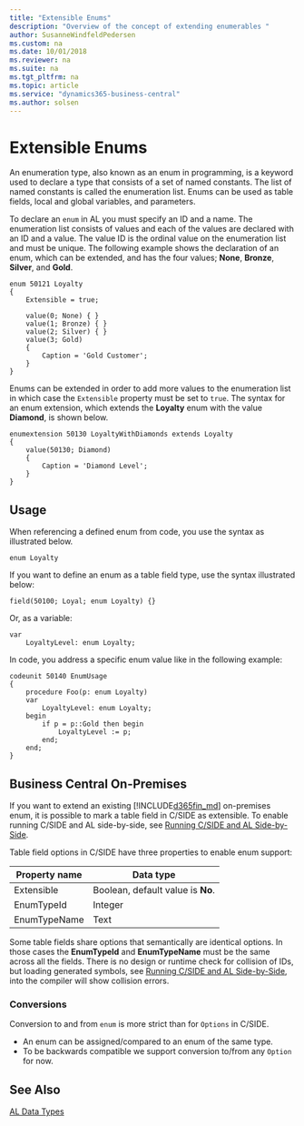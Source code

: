 ```yaml
---
title: "Extensible Enums"
description: "Overview of the concept of extending enumerables "
author: SusanneWindfeldPedersen
ms.custom: na
ms.date: 10/01/2018
ms.reviewer: na
ms.suite: na
ms.tgt_pltfrm: na
ms.topic: article
ms.service: "dynamics365-business-central"
ms.author: solsen
---
```


# Extensible Enums
An enumeration type, also known as an enum in programming, is a keyword used to declare a type that consists of a set of named constants. The list of named constants is called the enumeration list. Enums can be used as table fields, local and global variables, and parameters.

To declare an `enum` in AL you must specify an ID and a name. The enumeration list consists of values and each of the values are declared with an ID and a value. The value ID is the ordinal value on the enumeration list and must be unique. The following example shows the declaration of an enum, which can be extended, and has the four values; **None**, **Bronze**, **Silver**, and **Gold**. 

```
enum 50121 Loyalty
{
	Extensible = true;
	
	value(0; None) { }
	value(1; Bronze) { }
	value(2; Silver) { }
	value(3; Gold)
	{
		Caption = 'Gold Customer';
	}
}
```

Enums can be extended in order to add more values to the enumeration list in which case the `Extensible` property must be set to `true`. The syntax for an enum extension, which extends the **Loyalty** enum with the value **Diamond**, is shown below.

```
enumextension 50130 LoyaltyWithDiamonds extends Loyalty
{
	value(50130; Diamond)
	{
		Caption = 'Diamond Level';
	}
}
```

## Usage
When referencing a defined enum from code, you use the syntax as illustrated below.

`enum Loyalty`

If you want to define an enum as a table field type, use the syntax illustrated below:
 
```
field(50100; Loyal; enum Loyalty) {}
```

Or, as a variable:

```
var
	LoyaltyLevel: enum Loyalty;
```

In code, you address a specific enum value like in the following example:

```
codeunit 50140 EnumUsage
{
    procedure Foo(p: enum Loyalty)
    var
        LoyaltyLevel: enum Loyalty;
    begin
        if p = p::Gold then begin
            LoyaltyLevel := p;
        end;
    end;
}
```

## Business Central On-Premises
If you want to extend an existing [!INCLUDE[d365fin_md](includes/d365fin_md.md)] on-premises enum, it is possible to mark a table field in C/SIDE as extensible. To enable running C/SIDE and AL side-by-side, see [Running C/SIDE and AL Side-by-Side](devenv-running-cside-and-al-side-by-side.md).

Table field options in C/SIDE have three properties to enable enum support:

|Property name|Data type|
|-------------|---------|
|Extensible   | Boolean, default value is **No**. |
|EnumTypeId   | Integer |
|EnumTypeName | Text    |

Some table fields share options that semantically are identical options. In those cases the **EnumTypeId** and **EnumTypeName** must be the same across all the fields. There is no design or runtime check for collision of IDs, but loading generated symbols, see [Running C/SIDE and AL Side-by-Side](devenv-running-cside-and-al-side-by-side.md), into the compiler will show collision errors.

### Conversions
Conversion to and from `enum` is more strict than for `Options` in C/SIDE. 
- An enum can be assigned/compared to an enum of the same type. 
- To be backwards compatible we support conversion to/from any `Option` for now.

## See Also
[AL Data Types](datatypes/devenv-al-data-types.md)  
